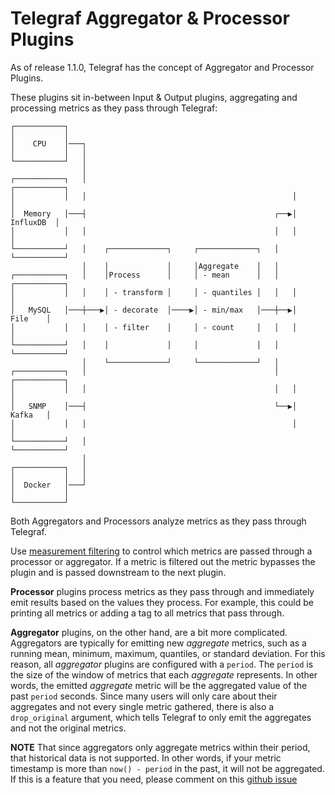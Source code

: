 # Telegraf Aggregator & Processor Plugins

As of release 1.1.0, Telegraf has the concept of Aggregator and Processor Plugins.

These plugins sit in-between Input & Output plugins, aggregating and processing
metrics as they pass through Telegraf:

```
┌───────────┐
│           │
│    CPU    │───┐
│           │   │
└───────────┘   │
                │
┌───────────┐   │                                              ┌───────────┐
│           │   │                                              │           │
│  Memory   │───┤                                          ┌──▶│ InfluxDB  │
│           │   │                                          │   │           │
└───────────┘   │    ┌─────────────┐     ┌─────────────┐   │   └───────────┘
                │    │             │     │Aggregate    │   │
┌───────────┐   │    │Process      │     │ - mean      │   │   ┌───────────┐
│           │   │    │ - transform │     │ - quantiles │   │   │           │
│   MySQL   │───┼───▶│ - decorate  │────▶│ - min/max   │───┼──▶│   File    │
│           │   │    │ - filter    │     │ - count     │   │   │           │
└───────────┘   │    │             │     │             │   │   └───────────┘
                │    └─────────────┘     └─────────────┘   │
┌───────────┐   │                                          │   ┌───────────┐
│           │   │                                          │   │           │
│   SNMP    │───┤                                          └──▶│   Kafka   │
│           │   │                                              │           │
└───────────┘   │                                              └───────────┘
                │
┌───────────┐   │
│           │   │
│  Docker   │───┘
│           │
└───────────┘
```

Both Aggregators and Processors analyze metrics as they pass through Telegraf.

Use [measurement filtering](CONFIGURATION.md#measurement-filtering)
to control which metrics are passed through a processor or aggregator.  If a
metric is filtered out the metric bypasses the plugin and is passed downstream
to the next plugin.

**Processor** plugins process metrics as they pass through and immediately emit
results based on the values they process. For example, this could be printing
all metrics or adding a tag to all metrics that pass through.

**Aggregator** plugins, on the other hand, are a bit more complicated. Aggregators
are typically for emitting new _aggregate_ metrics, such as a running mean,
minimum, maximum, quantiles, or standard deviation. For this reason, all _aggregator_
plugins are configured with a `period`. The `period` is the size of the window
of metrics that each _aggregate_ represents. In other words, the emitted
_aggregate_ metric will be the aggregated value of the past `period` seconds.
Since many users will only care about their aggregates and not every single metric
gathered, there is also a `drop_original` argument, which tells Telegraf to only
emit the aggregates and not the original metrics.

**NOTE** That since aggregators only aggregate metrics within their period, that
historical data is not supported. In other words, if your metric timestamp is more
than `now() - period` in the past, it will not be aggregated. If this is a feature
that you need, please comment on this [github issue](https://github.com/influxdata/telegraf/issues/1992)
